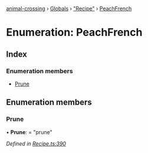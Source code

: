[animal-crossing](../README.md) › [Globals](../globals.md) › ["Recipe"](../modules/_recipe_.md) › [PeachFrench](_recipe_.peachfrench.md)

# Enumeration: PeachFrench

## Index

### Enumeration members

* [Prune](_recipe_.peachfrench.md#prune)

## Enumeration members

###  Prune

• **Prune**: = "prune"

*Defined in [Recipe.ts:390](https://github.com/Norviah/animal-crossing/blob/682361d/module/types/Recipe.ts#L390)*
